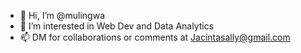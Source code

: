 - 👋 Hi, I’m @mulingwa
- 👀 I’m interested in Web Dev and Data Analytics
- 📫 DM for collaborations or comments at Jacintasally@gmail.com 

<!---
mulingwa/mulingwa is a ✨ special ✨ repository because its `README.md` (this file) appears on your GitHub profile.
You can click the Preview link to take a look at your changes.
--->
